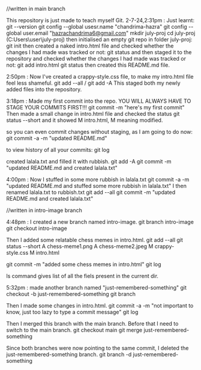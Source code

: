 //written in main branch

This repository is just made to teach myself Git.
2-7-24,2:31pm : Just learnt:
git --version
git config --global usesr.name "chandrima-hazra"
git config --global user.email "hazrachandrima6@gmail.com"
mkdir july-proj 
cd july-proj (C:Users\user\july-proj)
then initialised an empty git repo in folder july-proj:
git init 
then created a naked intro.html file and checked whether the changes I had made was tracked or not:
git status
and then staged it to the repository and checked whether the changes I had made was tracked or not: 
git add intro.html
git status
then created this README.md file.

2:50pm : Now I've created a crappy-style.css file, to make my intro.html file feel less shameful.
git add --all / git add -A
This staged both my newly added files into the repository.

3:18pm : Made my first commit into the repo. YOU WILL ALWAYS HAVE TO STAGE YOUR COMMITS FIRST!!!
git commit -m "here's my first commit"
Then made a small change in intro.html file and checked the status 
git status --short
and it showed M intro.html, M meaning modified.

so you can even commit changes without staging, as I am going to do now:
git commit -a -m "updated README.md"

to view history of all your commits:
git log

created lalala.txt and filled it with rubbish.
git add -A
git commit -m "updated README.md and created lalala.txt"

4:00pm : Now I stuffed in some more rubbish in lalala.txt
 git commit -a -m "updated README.md and stuffed some more rubbish in lalala.txt"
I then renamed lalala.txt to rubbish.txt
git add --all
git commit -m "updated README.md and created lalala.txt"



//written in intro-image branch

4:48pm : I created a new branch named intro-image.
git branch intro-image
git checkout intro-image

Then I added some relatable chess memes in intro.html.
git add --all
git status --short
A  chess-meme1.png
A  chess-meme2.jpeg
M  crappy-style.css
M  intro.html

git commit -m "added some chess memes in intro.html"
git log

ls command gives list of all the fiels present in the current dir.

5:32pm : made another branch named "just-remembered-something"
git checkout -b just-remembered-something
git branch

Then I made some changes in intro.html.
git commit -a -m "not important to know, just too lazy to type a commit message"
git log

Then I merged this branch with the main branch.
Before that I need to switch to the main branch.
git checkout main
git merge just-remembered-something

Since both branches were now pointing to the same commit, I deleted the just-remembered-something branch.
git branch -d just-remembered-something
